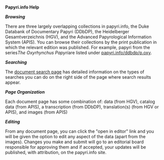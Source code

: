 **Papyri.info Help**

***Browsing***

There are three largely overlapping collections in papyri.info, the Duke Databank of Documentary Papyri (DDbDP), the Heidelberger Gesamtverzeichnis (HGV), and the Advanced Papyrological Information System (APIS). You can browse their collections by the print publication in which the relevant edition was published. For example, papyri from the series*The Oxyrhynchus Papyri*are listed under [papyri.info/ddbdp/p.oxy](http://papyri.info/ddbdp/p.oxy).

***Searching***

The [document search page](http://papyri.info/search) has detailed information on the types of searches you can do on the right side of the page where search results appear.

***Page Organization***

Each document page has some combination of: data (from HGV), catalog data (from APIS), a transcription (from DDbDP), translation(s) (from HGV or APIS), and images (from APIS)

***Editing***

From any document page, you can click the "open in editor" link and you will be given the option to edit any aspect of the data (apart from the images). Changes you make and submit will go to an editorial board responsible for approving them and if accepted, your updates will be published, with attribution, on the papyri.info site.
